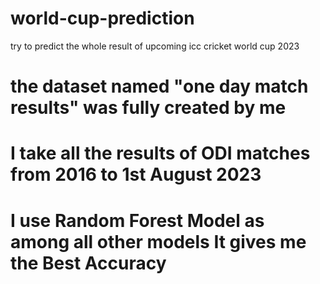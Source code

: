 # world-cup-prediction
try to predict the whole result of upcoming icc cricket world cup 2023
# the dataset named "one day match results" was fully created by me 
# I take all the results of ODI matches from 2016 to 1st August 2023
# I use Random Forest Model as among all other models It gives me the Best Accuracy
